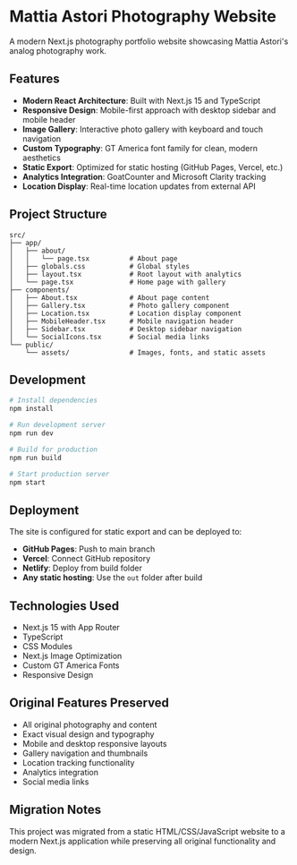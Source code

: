 # Mattia Astori Photography Website

A modern Next.js photography portfolio website showcasing Mattia Astori's analog photography work.

## Features

- **Modern React Architecture**: Built with Next.js 15 and TypeScript
- **Responsive Design**: Mobile-first approach with desktop sidebar and mobile header
- **Image Gallery**: Interactive photo gallery with keyboard and touch navigation
- **Custom Typography**: GT America font family for clean, modern aesthetics
- **Static Export**: Optimized for static hosting (GitHub Pages, Vercel, etc.)
- **Analytics Integration**: GoatCounter and Microsoft Clarity tracking
- **Location Display**: Real-time location updates from external API

## Project Structure

```
src/
├── app/
│   ├── about/
│   │   └── page.tsx          # About page
│   ├── globals.css           # Global styles
│   ├── layout.tsx            # Root layout with analytics
│   └── page.tsx              # Home page with gallery
├── components/
│   ├── About.tsx             # About page content
│   ├── Gallery.tsx           # Photo gallery component
│   ├── Location.tsx          # Location display component
│   ├── MobileHeader.tsx      # Mobile navigation header
│   ├── Sidebar.tsx           # Desktop sidebar navigation
│   └── SocialIcons.tsx       # Social media links
└── public/
    └── assets/               # Images, fonts, and static assets
```

## Development

```bash
# Install dependencies
npm install

# Run development server
npm run dev

# Build for production
npm run build

# Start production server
npm start
```

## Deployment

The site is configured for static export and can be deployed to:

- **GitHub Pages**: Push to main branch
- **Vercel**: Connect GitHub repository
- **Netlify**: Deploy from build folder
- **Any static hosting**: Use the `out` folder after build

## Technologies Used

- Next.js 15 with App Router
- TypeScript
- CSS Modules
- Next.js Image Optimization
- Custom GT America Fonts
- Responsive Design

## Original Features Preserved

- All original photography and content
- Exact visual design and typography
- Mobile and desktop responsive layouts
- Gallery navigation and thumbnails
- Location tracking functionality
- Analytics integration
- Social media links

## Migration Notes

This project was migrated from a static HTML/CSS/JavaScript website to a modern Next.js application while preserving all original functionality and design.